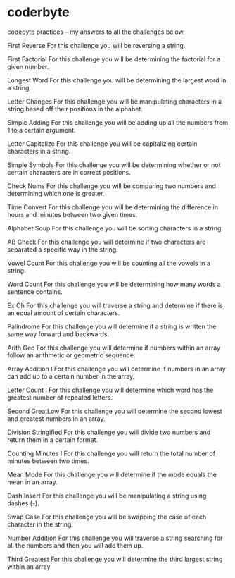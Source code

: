 coderbyte
=========

codebyte practices - my answers to all the challenges below. 



First Reverse 
For this challenge you will be reversing a string.

First Factorial 
For this challenge you will be determining the factorial for a given number.

Longest Word 
For this challenge you will be determining the largest word in a string.

Letter Changes 
For this challenge you will be manipulating characters in a string based off their positions in the alphabet.

Simple Adding 
For this challenge you will be adding up all the numbers from 1 to a certain argument.

Letter Capitalize 
For this challenge you will be capitalizing certain characters in a string.

Simple Symbols 
For this challenge you will be determining whether or not certain characters are in correct positions.

Check Nums 
For this challenge you will be comparing two numbers and determining which one is greater.

Time Convert 
For this challenge you will be determining the difference in hours and minutes between two given times.

Alphabet Soup 
For this challenge you will be sorting characters in a string.

AB Check 
For this challenge you will determine if two characters are separated a specific way in the string.

Vowel Count 
For this challenge you will be counting all the vowels in a string.

Word Count 
For this challenge you will be determining how many words a sentence contains.

Ex Oh 
For this challenge you will traverse a string and determine if there is an equal amount of certain characters.

Palindrome 
For this challenge you will determine if a string is written the same way forward and backwards.

Arith Geo 
For this challenge you will determine if numbers within an array follow an arithmetic or geometric sequence.

Array Addition I 
For this challenge you will determine if numbers in an array can add up to a certain number in the array.

Letter Count I 
For this challenge you will determine which word has the greatest number of repeated letters.

Second GreatLow 
For this challenge you will determine the second lowest and greatest numbers in an array.

Division Stringified 
For this challenge you will divide two numbers and return them in a certain format.

Counting Minutes I 
For this challenge you will return the total number of minutes between two times.

Mean Mode 
For this challenge you will determine if the mode equals the mean in an array.

Dash Insert 
For this challenge you will be manipulating a string using dashes (-).

Swap Case 
For this challenge you will be swapping the case of each character in the string.

Number Addition 
For this challenge you will traverse a string searching for all the numbers and then you will add them up.

Third Greatest 
For this challenge you will determine the third largest string within an array
